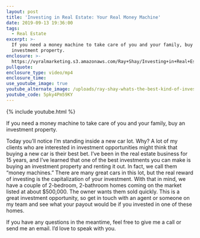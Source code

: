 ```yaml
---
layout: post
title: 'Investing in Real Estate: Your Real Money Machine'
date: 2019-09-13 19:36:00
tags:
  - Real Estate
excerpt: >-
  If you need a money machine to take care of you and your family, buy an
  investment property.
enclosure: >-
  https://vyralmarketing.s3.amazonaws.com/Ray+Shay/Investing+in+Real+Estate-+Your+Real+Money+Machine.mp4
pullquote:
enclosure_type: video/mp4
enclosure_time:
use_youtube_image: true
youtube_alternate_image: /uploads/ray-shay-whats-the-best-kind-of-investment-you-can-make-youtube.jpg
youtube_code: 5pky4Pm59KY
---
```


{% include youtube.html %}

If you need a money machine to take care of you and your family, buy an investment property.&nbsp;

Today you’ll notice I’m standing inside a new car lot. Why? A lot of my clients who are interested in investment opportunities might think that buying a new car is their best bet. I’ve been in the real estate business for 15 years, and I’ve learned that one of the best investments you can make is buying an investment property and renting it out. In fact, we call them “money machines.” There are many great cars in this lot, but the real reward of investing is the capitalization of your investment. With that in mind, we have a couple of 2-bedroom, 2-bathroom homes coming on the market listed at about $500,000. The owner wants them sold quickly. This is a great investment opportunity, so get in touch with an agent or someone on my team and see what your payout would be if you invested in one of these homes.

If you have any questions in the meantime, feel free to give me a call or send me an email. I’d love to speak with you.
